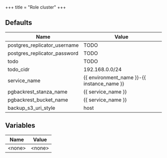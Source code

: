 +++
title = "Role cluster"
+++

## Defaults

| Name    | Value |
| ------- | ----- |
|postgres_replicator_username|TODO|
|postgres_replicator_password|TODO|
|todo|TODO|
|todo_cidr|192.168.0.0/24|
|service_name|{{ environment_name }}-{{ instance_name }}|
|pgbackrest_stanza_name|{{ service_name }}|
|pgbackrest_bucket_name|{{ service_name }}|
|backup_s3_uri_style|host|

## Variables

| Name    | Value |
| ------- | ----- |
| &lt;none&gt; | &lt;none&gt; |